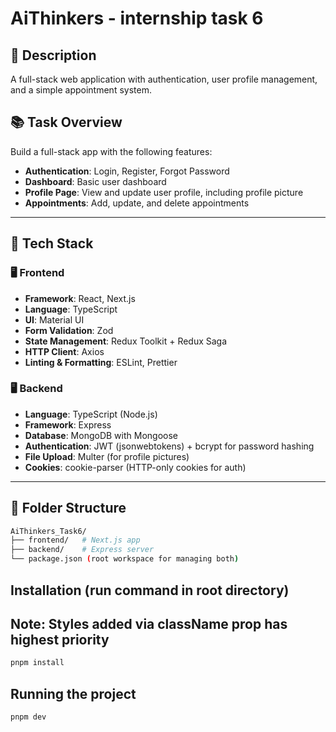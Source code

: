 # AiThinkers - internship task 6

## 📝 Description

A full-stack web application with authentication, user profile management, and a simple appointment system.

## 📚 Task Overview

Build a full-stack app with the following features:

- **Authentication**: Login, Register, Forgot Password
- **Dashboard**: Basic user dashboard
- **Profile Page**: View and update user profile, including profile picture
- **Appointments**: Add, update, and delete appointments

---

## 🧰 Tech Stack

### 🖥️ Frontend

- **Framework**: React, Next.js
- **Language**: TypeScript
- **UI**: Material UI
- **Form Validation**: Zod
- **State Management**: Redux Toolkit + Redux Saga
- **HTTP Client**: Axios
- **Linting & Formatting**: ESLint, Prettier

### 🖥️ Backend

- **Language**: TypeScript (Node.js)
- **Framework**: Express
- **Database**: MongoDB with Mongoose
- **Authentication**: JWT (jsonwebtokens) + bcrypt for password hashing
- **File Upload**: Multer (for profile pictures)
- **Cookies**: cookie-parser (HTTP-only cookies for auth)

---

## 📁 Folder Structure

```bash
AiThinkers_Task6/
├── frontend/   # Next.js app
├── backend/    # Express server
└── package.json (root workspace for managing both)
```

## Installation (run command in root directory)

## Note: Styles added via className prop has highest priority

```bash
pnpm install
```

## Running the project

```bash
pnpm dev
```
